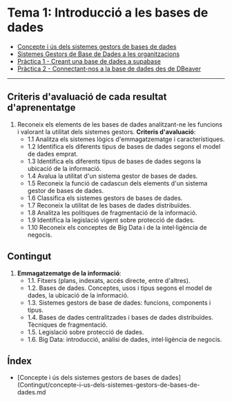 Tema 1: Introducció a les bases de dades
===========================


* [Concepte i ús dels sistemes gestors de bases de dades](Contingut/concepte-i-us-dels-sistemes-gestors-de-bases-de-dades.md)
* [Sistemes Gestors de Base de Dades a les organitzacions](Contingut/sistemes-gestors-de-base-de-dades-a-les-organitzacions.md)
* [Pràctica 1 - Creant una base de dades a supabase](Contingut/creant-una-base-de-dades-a-supabase.md)
* [Pràctica 2 - Connectant-nos a la base de dades des de DBeaver](Contingut/connectant-nos-a-la-base-de-dades-des-de-dbeaver.md)

----------------------

## Criteris d'avaluació de cada resultat d'aprenentatge

1. Reconeix els elements de les bases de dades analitzant-ne les funcions i valorant la utilitat dels sistemes gestors.
   **Criteris d'avaluació**:
   * 1.1 Analitza els sistemes lògics d'emmagatzematge i característiques.
   * 1.2 Identifica els diferents tipus de bases de dades segons el model de dades emprat.
   * 1.3 Identifica els diferents tipus de bases de dades segons la ubicació de la informació.
   * 1.4 Avalua la utilitat d'un sistema gestor de bases de dades.
   * 1.5 Reconeix la funció de cadascun dels elements d'un sistema gestor de bases de dades.
   * 1.6 Classifica els sistemes gestors de bases de dades.
   * 1.7 Reconeix la utilitat de les bases de dades distribuïdes.
   * 1.8 Analitza les polítiques de fragmentació de la informació.
   * 1.9 Identifica la legislació vigent sobre protecció de dades.
   * 1.10 Reconeix els conceptes de Big Data i de la intel·ligència de negocis.


## Contingut

1. **Emmagatzematge de la informació**:
   * 1.1. Fitxers (plans, indexats, accés directe, entre d'altres).
   * 1.2. Bases de dades. Conceptes, usos i tipus segons el model de dades, la ubicació de la informació.
   * 1.3. Sistemes gestors de base de dades: funcions, components i tipus.
   * 1.4. Bases de dades centralitzades i bases de dades distribuïdes. Tècniques de fragmentació.
   * 1.5. Legislació sobre protecció de dades.
   * 1.6. Big Data: introducció, anàlisi de dades, intel·ligència de negocis.
  
## Índex

* [Concepte i ús dels sistemes gestors de bases de dades](Contingut/concepte-i-us-dels-sistemes-gestors-de-bases-de-dades.md